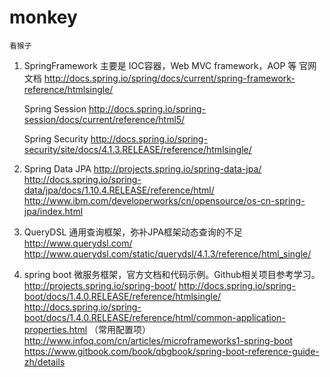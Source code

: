 # monkey
`看猴子`
1. SpringFramework 主要是 IOC容器，Web MVC framework，AOP 等
   官网文档  http://docs.spring.io/spring/docs/current/spring-framework-reference/htmlsingle/
   
   Spring Session
   http://docs.spring.io/spring-session/docs/current/reference/html5/

   Spring Security
   http://docs.spring.io/spring-security/site/docs/4.1.3.RELEASE/reference/htmlsingle/

2. Spring Data JPA
   http://projects.spring.io/spring-data-jpa/
   http://docs.spring.io/spring-data/jpa/docs/1.10.4.RELEASE/reference/html/
   http://www.ibm.com/developerworks/cn/opensource/os-cn-spring-jpa/index.html

3. QueryDSL 通用查询框架，弥补JPA框架动态查询的不足
   http://www.querydsl.com/
   http://www.querydsl.com/static/querydsl/4.1.3/reference/html_single/

4. spring boot 微服务框架，官方文档和代码示例。Github相关项目参考学习。
   http://projects.spring.io/spring-boot/
   http://docs.spring.io/spring-boot/docs/1.4.0.RELEASE/reference/htmlsingle/
   http://docs.spring.io/spring-boot/docs/1.4.0.RELEASE/reference/html/common-application-properties.html （常用配置项）
   http://www.infoq.com/cn/articles/microframeworks1-spring-boot https://www.gitbook.com/book/qbgbook/spring-boot-reference-guide-zh/details

